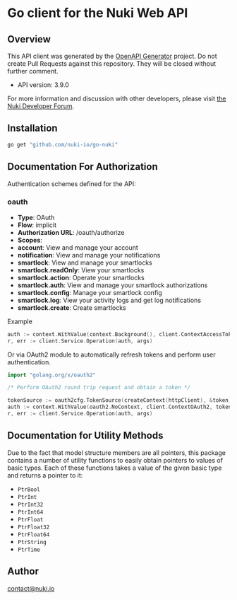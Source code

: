 # Go client for the Nuki Web API

## Overview

This API client was generated by the [OpenAPI Generator](https://openapi-generator.tech) project. Do not create Pull Requests against this repository. They will be closed without further comment.

- API version: 3.9.0

For more information and discussion with other developers, please visit [the Nuki Developer Forum](https://developer.nuki.io).

## Installation

```sh
go get "github.com/nuki-io/go-nuki"
```

## Documentation For Authorization


Authentication schemes defined for the API:
### oauth


- **Type**: OAuth
- **Flow**: implicit
- **Authorization URL**: /oauth/authorize
- **Scopes**: 
 - **account**: View and manage your account
 - **notification**: View and manage your notifications
 - **smartlock**: View and manage your smartlocks
 - **smartlock.readOnly**: View your smartlocks
 - **smartlock.action**: Operate your smartlocks
 - **smartlock.auth**: View and manage your smartlock authorizations
 - **smartlock.config**: Manage your smartlock config
 - **smartlock.log**: View your activity logs and get log notifications
 - **smartlock.create**: Create smartlocks

Example

```go
auth := context.WithValue(context.Background(), client.ContextAccessToken, "ACCESSTOKENSTRING")
r, err := client.Service.Operation(auth, args)
```

Or via OAuth2 module to automatically refresh tokens and perform user authentication.

```go
import "golang.org/x/oauth2"

/* Perform OAuth2 round trip request and obtain a token */

tokenSource := oauth2cfg.TokenSource(createContext(httpClient), &token)
auth := context.WithValue(oauth2.NoContext, client.ContextOAuth2, tokenSource)
r, err := client.Service.Operation(auth, args)
```


## Documentation for Utility Methods

Due to the fact that model structure members are all pointers, this package contains
a number of utility functions to easily obtain pointers to values of basic types.
Each of these functions takes a value of the given basic type and returns a pointer to it:

* `PtrBool`
* `PtrInt`
* `PtrInt32`
* `PtrInt64`
* `PtrFloat`
* `PtrFloat32`
* `PtrFloat64`
* `PtrString`
* `PtrTime`

## Author

contact@nuki.io

